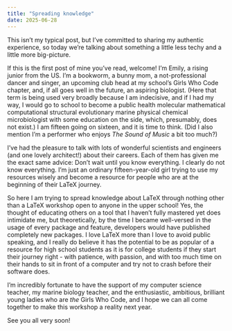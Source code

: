 ```yaml
---
title: "Spreading knowledge"
date: 2025-06-28
---
```


This isn’t my typical post, but I’ve committed to sharing my authentic experience, so today we’re talking about something a little less techy and a little more big-picture.

If this is the first post of mine you’ve read, welcome! I’m Emily, a rising junior from the US. I’m a bookworm, a bunny mom, a not-professional dancer and singer, an upcoming club head at my school’s Girls Who Code chapter, and, if all goes well in the future, an aspiring biologist. (Here that term is being used very broadly because I am indecisive, and if I had my way, I would go to school to become a public health molecular mathematical computational structural evolutionary marine physical chemical microbiologist with some education on the side, which, presumably, does not exist.) I am fifteen going on sixteen, and it is time to think. (Did I also mention I’m a performer who enjoys *The Sound of Music* a bit too much?)

I’ve had the pleasure to talk with lots of wonderful scientists and engineers (and one lovely architect!) about their careers. Each of them has given me the exact same advice: Don’t wait until you know everything. I clearly do not know everything. I’m just an ordinary fifteen-year-old girl trying to use my resources wisely and become a resource for people who are at the beginning of their LaTeX journey.

So here I am trying to spread knowledge about LaTeX through nothing other than a LaTeX workshop open to anyone in the upper school! Yes, the thought of educating others on a tool that I haven’t fully mastered yet does intimidate me, but theoretically, by the time I became well-versed in the usage of every package and feature, developers would have published completely new packages. I love LaTeX more than I love to avoid public speaking, and I really do believe it has the potential to be as popular of a resource for high school students as it is for college students if they start their journey right - with patience, with passion, and with too much time on their hands to sit in front of a computer and try not to crash before their software does.

I’m incredibly fortunate to have the support of my computer science teacher, my marine biology teacher, and the enthusiastic, ambitious, brilliant young ladies who are *the* Girls Who Code, and I hope we can all come together to make this workshop a reality next year. 

See you all very soon!
